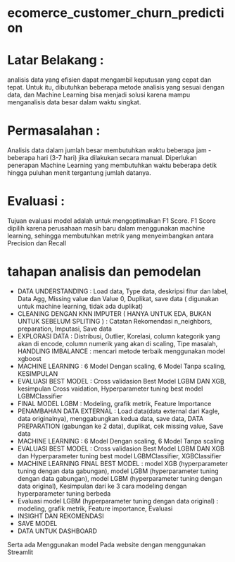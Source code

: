 # ecomerce_customer_churn_prediction
# Latar Belakang :
analisis data yang efisien dapat mengambil keputusan yang cepat dan tepat. Untuk itu, dibutuhkan beberapa metode analisis yang sesuai dengan data, dan Machine Learning bisa menjadi solusi karena mampu menganalisis data besar dalam waktu singkat.

# Permasalahan :
Analisis data dalam jumlah besar membutuhkan waktu beberapa jam - beberapa hari (3-7 hari) jika dilakukan secara manual. Diperlukan penerapan Machine Learning yang membutuhkan waktu beberapa detik hingga puluhan menit tergantung jumlah datanya.

# Evaluasi : 
Tujuan evaluasi model adalah untuk mengoptimalkan F1 Score. F1 Score dipilih karena perusahaan masih baru dalam menggunakan machine learning, sehingga membutuhkan metrik yang menyeimbangkan antara Precision dan Recall

# tahapan analisis dan pemodelan
- DATA UNDERSTANDING : Load data, Type data, deskripsi fitur dan label, Data Agg, Missing value dan Value 0, Duplikat, save data ( digunakan untuk machine learning, tidak ada duplikat)
- CLEANING DENGAN KNN IMPUTER ( HANYA UNTUK EDA, BUKAN UNTUK SEBELUM SPLITING ) : Catatan Rekomendasi n_neighbors, preparation, Imputasi, Save data
- EXPLORASI DATA : Distribusi, Outlier, Korelasi, column kategorik yang akan di encode, column numerik yang akan di scaling, Tipe masalah, HANDLING IMBALANCE : mencari metode terbaik menggunakan model xgboost
- MACHINE LEARNING : 6 Model Dengan scaling, 6 Model Tanpa scaling, KESIMPULAN
- EVALUASI BEST MODEL : Cross validasion Best Model LGBM DAN XGB, kesimpulan Cross vaidation, Hyperparameter tuning best model LGBMClassifier
- FINAL MODEL LGBM : Modeling, grafik metrik, Feature Importance
- PENAMBAHAN DATA EXTERNAL : Load data(data external dari Kagle, data originalnya), menggabungkan kedua data, save data, DATA PREPARATION (gabungan ke 2 data), duplikat, cek missing value, Save data
- MACHINE LEARNING : 6 Model Dengan scaling, 6 Model Tanpa scaling
- EVALUASI BEST MODEL : Cross validasion Best Model LGBM DAN XGB dan Hyperparameter tuning best model LGBMClassifier, XGBClassifier
- MACHINE LEARNING FINAL BEST MODEL : model XGB (hyperparameter tuning dengan data gabungan), model LGBM (hyperparameter tuning dengan data gabungan), model LGBM (hyperparameter tuning dengan data original), Kesimpulan dari ke 3 cara modeling dengan hyperparameter tuning berbeda
- Evaluasi model LGBM (hyperparameter tuning dengan data original) : modeling, grafik metrik, Feature importance, Evaluasi
- INSIGHT DAN REKOMENDASI
- SAVE MODEL
- DATA UNTUK DASHBOARD

Serta ada Menggunakan model Pada website dengan menggunakan Streamlit
